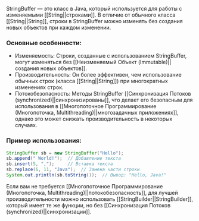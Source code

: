 StringBuffer — это класс в Java, который используется для работы с изменяемыми [[String||строками]]. В отличие от обычного класса [[String||String]], строки в StringBuffer можно изменять без создания новых объектов при каждом изменении.

### Основные особенности:

- Изменяемость: Строки, созданные с использованием StringBuffer, могут изменяться без [[Неизменяемый Объект (Immutable)||создания новых объектов]].
- Производительность: Он более эффективен, чем использование обычных строк (класса [[String||String]]) при многократных изменениях строк.
- Потокобезопасность: Методы StringBuffer [[Синхронизация Потоков (synchronized)||синхронизированы]], что делает его безопасным для использования в [[Многопоточное Программирование (Многопоточка, Multithreading)||многозадачных приложениях]], однако это может снижать производительность в некоторых случаях.

### Пример использования:

```java
StringBuffer sb = new StringBuffer("Hello");
sb.append(" World!");  // Добавление текста
sb.insert(5, ",");     // Вставка текста
sb.replace(6, 11, "Java");  // Замена части строки
System.out.println(sb.toString());  // Вывод: "Hello, Java!"
```

Если вам не требуется [[Многопоточное Программирование (Многопоточка, Multithreading)||потокобезопасность]], для лучшей производительности можно использовать [[StringBuilder||StringBuilder]], который имеет те же функции, но без [[Синхронизация Потоков (synchronized)||синхронизации]].